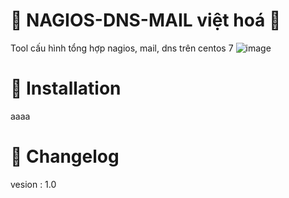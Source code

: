 # 🚩 NAGIOS-DNS-MAIL việt hoá 🚩
Tool cấu hình tổng hợp nagios, mail, dns trên centos 7
![image](https://user-images.githubusercontent.com/89643765/133255577-012bae6d-6489-419a-be92-cd1420270617.png)
# 📖 Installation
aaaa
# 📜 Changelog
vesion : 1.0
